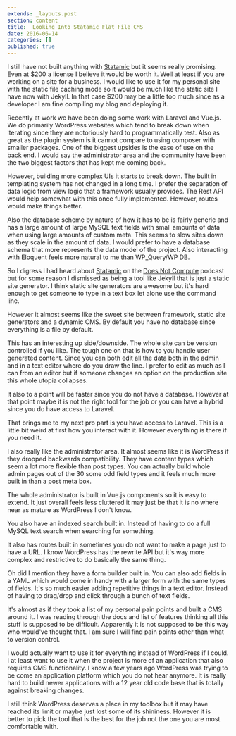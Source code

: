 ```yaml
---
extends: _layouts.post
section: content
title:  Looking Into Statamic Flat File CMS
date: 2016-06-14
categories: []
published: true
---
```

I still have not built anything with [Statamic](https://statamic.com/) but it seems really promising. Even at $200 a license I believe it would be worth it. Well at least if you are working on a site for a business. I would like to use it for my personal site with the static file caching mode so it would be much like the static site I have now with Jekyll. In that case $200 may be a little too much since as a developer I am fine compiling my blog and deploying it.

Recently at work we have been doing some work with Laravel and Vue.js. We do primarily WordPress websites which tend to break down when iterating since they are notoriously hard to programmatically test. Also as great as the plugin system is it cannot compare to using composer with smaller packages. One of the biggest upsides is the ease of use on the back end. I would say the administrator area and the community have been the two biggest factors that has kept me coming back.

However, building more complex UIs it starts to break down. The built in templating system has not changed in a long time. I prefer the separation of data logic from view logic that a framework usually provides. The Rest API would help somewhat with this once fully implemented. However, routes would make things better.

Also the database scheme by nature of how it has to be is fairly generic and has a large amount of large MySQL text fields with small amounts of data when using large amounts of custom meta. This seems to slow sites down as they scale in the amount of data. I would prefer to have a database schema that more represents the data model of the project. Also interacting with Eloquent feels more natural to me than WP_Query/WP DB.

So I digress I had heard about [Statamic](https://statamic.com/) on the [Does Not Compute](http://spec.fm/podcasts/does-not-compute) podcast but for some reason I dismissed as being a tool like Jekyll that is just a static site generator. I think static site generators are awesome but it's hard enough to get someone to type in a text box let alone use the command line.

However it almost seems like the sweet site between framework, static site generators and a dynamic CMS. By default you have no database since everything is a file by default.

This has an interesting up side/downside. The whole site can be version controlled if you like. The tough one on that is how to you handle user generated content. Since you can both edit all the data both in the admin and in a text editor where do you draw the line. I prefer to edit as much as I can from an editor but if someone changes an option on the production site this whole utopia collapses.

It also to a point will be faster since you do not have a database. However at that point maybe it is not the right tool for the job or you can have a hybrid since you do have access to Laravel.

That brings me to my next pro part is you have access to Laravel. This is a little bit weird at first how you interact with it. However everything is there if you need it.

I also really like the administrator area. It almost seems like it is WordPress if they dropped backwards compatibility. They have content types which seem a lot more flexible than post types. You can actually build whole admin pages out of the 30 some odd field types and it feels much more built in than a post meta box.

The whole administrator is built in Vue.js components so it is easy to extend. It just overall feels less cluttered it may just be that it is no where near as mature as WordPress I don't know.

You also have an indexed search built in. Instead of having to do a full MySQL text search when searching for something.

It also has routes built in sometimes you do not want to make a page just to have a URL. I know WordPress has the rewrite API but it's way more complex and restrictive to do basically the same thing.

Oh did I mention they have a form builder built in. You can also add fields in a YAML which would come in handy with a larger form with the same types of fields. It's so much easier adding repetitive things in a text editor. Instead of having to drag/drop and click through a bunch of text fields.

It's almost as if they took a list of my personal pain points and built a CMS around it. I was reading through the docs and list of features thinking all this stuff is supposed to be difficult. Apparently it is not supposed to be this way who would've thought that. I am sure I will find pain points other than what to version control.

I would actually want to use it for everything instead of WordPress if I could. I at least want to use it when the project is more of an application that also requires CMS functionality. I know a few years ago WordPress was trying to be come an application platform which you do not hear anymore. It is really hard to build newer applications with a 12 year old code base that is totally against breaking changes.

I still think WordPress deserves a place in my toolbox but it may have reached its limit or maybe just lost some of its shininess. However it is better to pick the tool that is the best for the job not the one you are most comfortable with.
